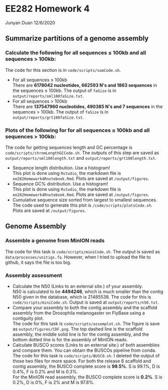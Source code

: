 # EE282 Homework 4
Junyan Duan
12/6/2020

## Summarize partitions of a genome assembly
### Calculate the following for all sequences ≤ 100kb and all sequences > 100kb:
The code for this section is in `code/scripts/sumCode.sh`.  

* For all sequences ≤ 100kb  
There are **6178042 nucleotides, 662593 N's and 1863 sequences** in the sequences ≤ 100kb. The output of `faSize` is in `output/reports/sml100faSize.txt`.  
* For all sequences > 100kb  
There are **137547960 nucleotides, 490385 N's and 7 sequences** in the sequences > 100kb. The output of `faSize` is in `output/reports/grt100faSize.txt`.


### Plots of the following for for all sequences ≤ 100kb and all sequences > 100kb:
The code for getting sequences length and GC percentage is `code/scripts/chromLengthGCCode.sh`. The outputs of this step are saved as `output/reports/sml100length.txt` and `output/reports/grt100length.txt`. 

* Sequence length distribution. Use a histogram!  
This plot is done using `Rstudio`, the markdown file is `ee282Homework4Rnotebook.Rmd`. Plots are saved at `/output/figures`.
* Sequence GC% distribution. Use a histogram!  
This plot is done using `Rstudio`, the markdown file is `ee282Homework4Rnotebook.Rmd`. Plots are saved at `/output/figures`.
* Cumulative sequence size sorted from largest to smallest sequences.  
The code used to generate this plot is `/code/scripts/plotsCode.sh`. Plots are saved at `/output/figures`.

## Genome Assembly
### Assemble a genome from MinION reads
The code for this task is `code/scripts/miniCode.sh`. The output is saved as `data/processes/unitigs.fa`. However, when I tried to upload the file to github, it says the file is too big. 
### Assembly assessment
* Calculate the N50 (Links to an external site.) of your assembly.  
N50 is calculated to be **4494246**, which is much smaller than the contig N50 given in the database, which is 21485538. The code for this is `code/scripts/miniCode.sh`. Output is saved at `output/reports/n50.txt`. 
* Compare your assembly to both the contig assembly and the scaffold assembly from the Drosophila melanogaster on FlyBase using a contiguity plot.  
The code for this task is `code/scripts/assemplot.sh`. The figure is save as `output/figures/CDF.png`. The top dashed line is the scaffold assembly, the middle solid line is for the contig assembly, and the bottom dotted line is for the assembly of MinION reads. 
* Calculate BUSCO scores (Links to an external site.) of both assemblies and compare them. You can obtain the BUSCOs pipeline from conda.  
The code for this task is `code/scripts/BUSCO.sh`. I deleted the output of those two files for more space. 
For both the release 6 scaffold and contig assembly, the BUSCO complete score is **99.5%**. S is 99.1%, D is 0.4%, F is 0.2% and M is 0.3%.  
For the MinION read assembly, the BUSCO complete score is **0.2%**. S is 0.2%, D is 0%, F is 2% and M is 97.8%. 
